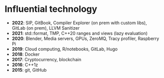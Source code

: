 # Influential technology
- __2022__: SIP, GitBook, Compiler Explorer (on prem with custom libs), GitLab (on prem), LLVM Sanitizer
- __2021__: std::format, TMP, C++20 ranges and views (lazy evaluation)
- __2020__: Blender, Media servers, GPUs, ZeroMQ, Tracy profiler, Raspberry Pi
- __2019__: Cloud computing, R/notebooks, GitLab, Hugo
- __2018__: Docker
- __2017__: Cryptocurrency, blockchain
- __2016__: C++1z
- __2015__: git, GitHub
